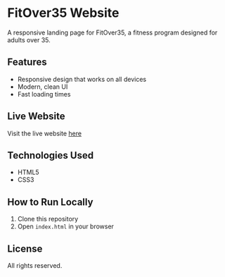 # FitOver35 Website

A responsive landing page for FitOver35, a fitness program designed for adults over 35.

## Features

- Responsive design that works on all devices
- Modern, clean UI
- Fast loading times

## Live Website

Visit the live website [here](https://yourusername.github.io/fitover35/)

## Technologies Used

- HTML5
- CSS3

## How to Run Locally

1. Clone this repository
2. Open `index.html` in your browser

## License

All rights reserved. 